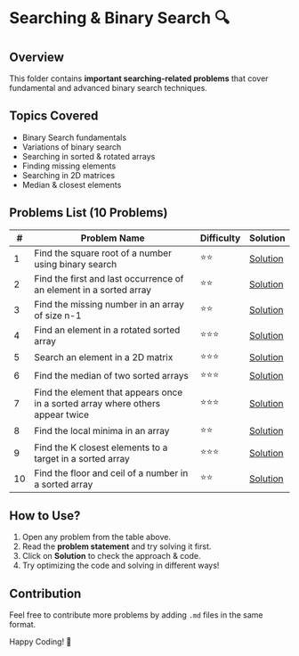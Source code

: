 # Searching & Binary Search 🔍

## Overview
This folder contains **important searching-related problems** that cover fundamental and advanced binary search techniques.

## Topics Covered
- Binary Search fundamentals
- Variations of binary search
- Searching in sorted & rotated arrays
- Finding missing elements
- Searching in 2D matrices
- Median & closest elements

## Problems List (10 Problems)

| #  | Problem Name | Difficulty | Solution |
|----|------------------------------------------------------------|------------|----------|
| 1  | Find the square root of a number using binary search | ⭐⭐ | [Solution](1-square-root.md) |
| 2  | Find the first and last occurrence of an element in a sorted array | ⭐⭐ | [Solution](2-first-last-occurrence.md) |
| 3  | Find the missing number in an array of size n-1 | ⭐⭐ | [Solution](3-missing-number.md) |
| 4  | Find an element in a rotated sorted array | ⭐⭐⭐ | [Solution](4-rotated-sorted-array.md) |
| 5  | Search an element in a 2D matrix | ⭐⭐⭐ | [Solution](5-search-2d-matrix.md) |
| 6  | Find the median of two sorted arrays | ⭐⭐⭐ | [Solution](6-median-sorted-arrays.md) |
| 7  | Find the element that appears once in a sorted array where others appear twice | ⭐⭐⭐ | [Solution](7-single-element.md) |
| 8  | Find the local minima in an array | ⭐⭐ | [Solution](8-local-minima.md) |
| 9  | Find the K closest elements to a target in a sorted array | ⭐⭐⭐ | [Solution](9-k-closest-elements.md) |
| 10 | Find the floor and ceil of a number in a sorted array | ⭐⭐ | [Solution](10-floor-ceil.md) |

## How to Use?
1. Open any problem from the table above.
2. Read the **problem statement** and try solving it first.
3. Click on **Solution** to check the approach & code.
4. Try optimizing the code and solving in different ways!

## Contribution
Feel free to contribute more problems by adding `.md` files in the same format.

Happy Coding! 🚀

